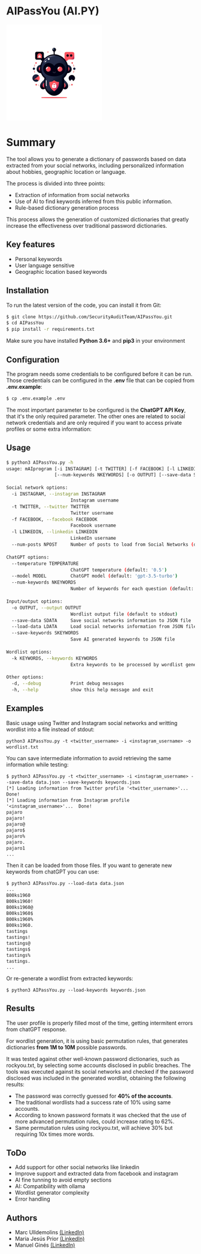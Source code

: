 # AIPassYou (AI.PY)

<img src="https://github.com/SecurityAuditTeam/AIPassYou/blob/main/logo.png?raw=true" height="256" width="256">

# Summary

The tool allows you to generate a dictionary of passwords based on data extracted from your social networks, including personalized information about hobbies, geographic location or language.

The process is divided into three points:

* Extraction of information from social networks
* Use of AI to find keywords inferred from this public information.
* Rule-based dictionary generation process

This process allows the generation of customized dictionaries that greatly increase the effectiveness over traditional password dictionaries.

## Key features

- Personal keywords
- User language sensitive
- Geographic location based keywords

## Installation

To run the latest version of the code, you can install it from Git:

```bash
$ git clone https://github.com/SecurityAuditTeam/AIPassYou.git
$ cd AIPassYou
$ pip install -r requirements.txt
```
Make sure you have installed **Python 3.6+** and **pip3** in your environment

## Configuration

The program needs some credentials to be configured before it can be run. Those credentials can be configured in the **.env** file that can be copied from **.env.example**:

```bash
$ cp .env.example .env
```

The most important parameter to be configured is the **ChatGPT API Key**, that it's the only required parameter. The other ones are related to social network credentials and are only required if you want to access private profiles or some extra information:

## Usage

```bash
$ python3 AIPassYou.py -h
usage: mAIprogram [-i INSTAGRAM] [-t TWITTER] [-f FACEBOOK] [-l LINKEDIN] [--num-posts NPOST] [--temperature TEMPERATURE] [--model MODEL]
                  [--num-keywords NKEYWORDS] [-o OUTPUT] [--save-data SDATA] [--load-data LDATA] [--save-keywords SKEYWORDS] [-k KEYWORDS] [-d] [-h]

Social network options:
  -i INSTAGRAM, --instagram INSTAGRAM
                        Instagram username
  -t TWITTER, --twitter TWITTER
                        Twitter username
  -f FACEBOOK, --facebook FACEBOOK
                        Facebook username
  -l LINKEDIN, --linkedin LINKEDIN
                        LinkedIn username
  --num-posts NPOST     Number of posts to load from Social Networks (default: 20)

ChatGPT options:
  --temperature TEMPERATURE
                        ChatGPT temperature (default: '0.5')
  --model MODEL         ChatGPT model (default: 'gpt-3.5-turbo')
  --num-keywords NKEYWORDS
                        Number of keywords for each question (default: 5)

Input/output options:
  -o OUTPUT, --output OUTPUT
                        Wordlist output file (default to stdout)
  --save-data SDATA     Save social networks information to JSON file
  --load-data LDATA     Load social networks information from JSON file
  --save-keywords SKEYWORDS
                        Save AI generated keywords to JSON file

Wordlist options:
  -k KEYWORDS, --keywords KEYWORDS
                        Extra keywords to be processed by wordlist generator. Multiple keywords separated by comma (p.e. keyword1,keyword2,keyword3)

Other options:
  -d, --debug           Print debug messages
  -h, --help            show this help message and exit
```

## Examples

Basic usage using Twitter and Instagram social networks and writting wordlist into a file instead of stdout:

```
python3 AIPassYou.py -t <twitter_username> -i <instagram_username> -o wordlist.txt
```

You can save intermediate information to avoid retrieving the same information while testing:

```
$ python3 AIPassYou.py -t <twitter_username> -i <instagram_username> --save-data data.json --save-keywords keywords.json
[*] Loading information from Twitter profile '<twitter_username>'...  Done!
[*] Loading information from Instagram profile '<instagram_username>'...  Done!
pajaro
pajaro!
pajaro@
pajaro$
pajaro%
pajaro.
pajaro1
...
```

Then it can be loaded from those files. If you want to generate new keywords from chatGPT you can use:

```
$ python3 AIPassYou.py --load-data data.json 
...
B00ks1960
B00ks1960!
B00ks1960@
B00ks1960$
B00ks1960%
B00ks1960.
tastings
tastings!
tastings@
tastings$
tastings%
tastings.
...
```

Or re-generate a wordlist from extracted keywords:

```
$ python3 AIPassYou.py --load-keywords keywords.json 
```

## Results

The user profile is properly filled most of the time, getting intermitent errors from chatGPT response. 

For wordlist generation, it is using basic permutation rules, that generates dictionaries **from 1M to 10M** possible passwords.

It was tested against other well-known password dictionaries, such as rockyou.txt, by selecting some accounts disclosed in public breaches. The tools was executed against its social networks and checked if the password disclosed was included in the generated wordlist, obtaining the following results:

- The password was correctly guessed for **40% of the accounts**.
- The traditional wordlists had a success rate of 10% using same accounts.
- According to known password formats it was checked that the use of more advanced permutation rules, could increase rating to 62%.
- Same permutation rules using rockyou.txt, will achieve 30% but requiring 10x times more words.

## ToDo

- Add support for other social networks like linkedin
- Improve support and extracted data from facebook and instagram
- AI fine tunning to avoid empty sections 
- AI: Compatibility with ollama 
- Wordlist generator complexity
- Error handling


## Authors

* Marc Ulldemolins [(LinkedIn)](https://www.linkedin.com/in/marc-ulldemolins-9b2006209/)
* Maria Jesús Prior [(LinkedIn)](https://www.linkedin.com/in/maria-jesús-prior-bruno-848a87204/)
* Manuel Ginés [(LinkedIn)](https://www.linkedin.com/in/manuelgines/)

